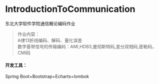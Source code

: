 # IntroductionToCommunication
东北大学软件学院通信概论编码作业

>作业内容：   
A律13折线编码、解码、量化误差   
数字基带信号的传输编码：AMI,HDB3,曼彻斯特码,差分双相码,密勒码，CMI码   


#### 开发工具：    
Spring Boot+Bootstrap+Echarts+lombok
